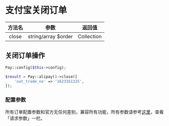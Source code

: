 # 支付宝关闭订单

|  方法名  |         参数          |    返回值     |
|:-----:|:-------------------:|:----------:|
| close | string/array $order | Collection |

## 关闭订单操作

```php
Pay::config($this->config);

$result = Pay::alipay()->close([
    'out_trade_no' => '1623161325',
]);
```

### 配置参数

所有订单配置参数和官方无任何差别，兼容所有功能，所有参数请参考[这里](https://opendocs.alipay.com/apis/api_1/alipay.trade.close)，查看「请求参数」一栏。
